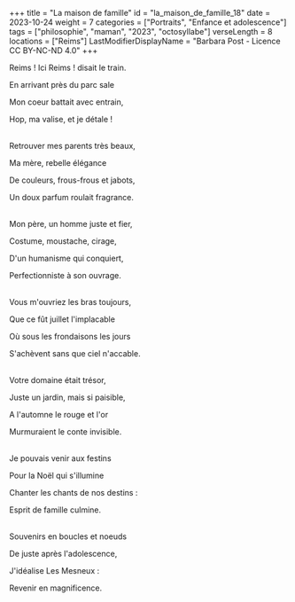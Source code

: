 +++
title = "La maison de famille"
id = "la_maison_de_famille_18"
date = 2023-10-24
weight = 7
categories = ["Portraits", "Enfance et adolescence"]
tags = ["philosophie", "maman", "2023", "octosyllabe"]
verseLength = 8
locations = ["Reims"]
LastModifierDisplayName = "Barbara Post - Licence CC BY-NC-ND 4.0"
+++

Reims ! Ici Reims ! disait le train.

En arrivant près du parc sale

Mon coeur battait avec entrain,

Hop, ma valise, et je détale !

 \
Retrouver mes parents très beaux,

Ma mère, rebelle élégance

De couleurs, frous-frous et jabots,

Un doux parfum roulait fragrance.

 \
Mon père, un homme juste et fier,

Costume, moustache, cirage,

D'un humanisme qui conquiert,

Perfectionniste à son ouvrage.

 \
Vous m'ouvriez les bras toujours,

Que ce fût juillet l'implacable

Où sous les frondaisons les jours

S'achèvent sans que ciel n'accable.

 \
Votre domaine était trésor,

Juste un jardin, mais si paisible,

A l'automne le rouge et l'or

Murmuraient le conte invisible.

 \
Je pouvais venir aux festins

Pour la Noël qui s'illumine

Chanter les chants de nos destins :

Esprit de famille culmine.

 \
Souvenirs en boucles et noeuds

De juste après l'adolescence,

J'idéalise Les Mesneux :

Revenir en magnificence.
